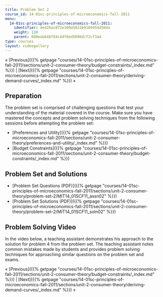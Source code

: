 ```yaml
---
title: Problem Set 2
course_id: 14-01sc-principles-of-microeconomics-fall-2011
menu:
  14-01sc-principles-of-microeconomics-fall-2011:
    identifier: de42bac072e109a5022b9104454d56da
    weight: 110
    parent: 6d0eabb4bf84c44f6ed5096dcf2cf3a4
type: courses
layout: videogallery
---
```

« [Previous]({{% getpage "courses/14-01sc-principles-of-microeconomics-fall-2011/sections/unit-2-consumer-theory/budget-constraints/_index.md" %}}) | [Next]({{% getpage "courses/14-01sc-principles-of-microeconomics-fall-2011/sections/unit-2-consumer-theory/deriving-demand-curves/_index.md" %}}) »

Preparation
-----------

The problem set is comprised of challenging questions that test your understanding of the material covered in the course. Make sure you have mastered the concepts and problem solving techniques from the following sessions before attempting the problem set:

*   [Preferences and Utility]({{% getpage "courses/14-01sc-principles-of-microeconomics-fall-2011/sections/unit-2-consumer-theory/preferences-and-utility/_index.md" %}})
*   [Budget Constraints]({{% getpage "courses/14-01sc-principles-of-microeconomics-fall-2011/sections/unit-2-consumer-theory/budget-constraints/_index.md" %}})

Problem Set and Solutions
-------------------------

*   [Problem Set Questions (PDF)]({{% getpage "courses/14-01sc-principles-of-microeconomics-fall-2011/sections/unit-2-consumer-theory/problem-set-2/MIT14_01SCF11_assn02" %}})
*   [Problem Set Solutions (PDF)]({{% getpage "courses/14-01sc-principles-of-microeconomics-fall-2011/sections/unit-2-consumer-theory/problem-set-2/MIT14_01SCF11_soln02" %}})

Problem Solving Video
---------------------

In the video below, a teaching assistant demonstrates his approach to the solution for problem 4 from the problem set. The teaching assistant notes common mistakes made by students and provides problem solving techniques for approaching similar questions on the problem set and exams.

« [Previous]({{% getpage "courses/14-01sc-principles-of-microeconomics-fall-2011/sections/unit-2-consumer-theory/budget-constraints/_index.md" %}}) | [Next]({{% getpage "courses/14-01sc-principles-of-microeconomics-fall-2011/sections/unit-2-consumer-theory/deriving-demand-curves/_index.md" %}}) »
